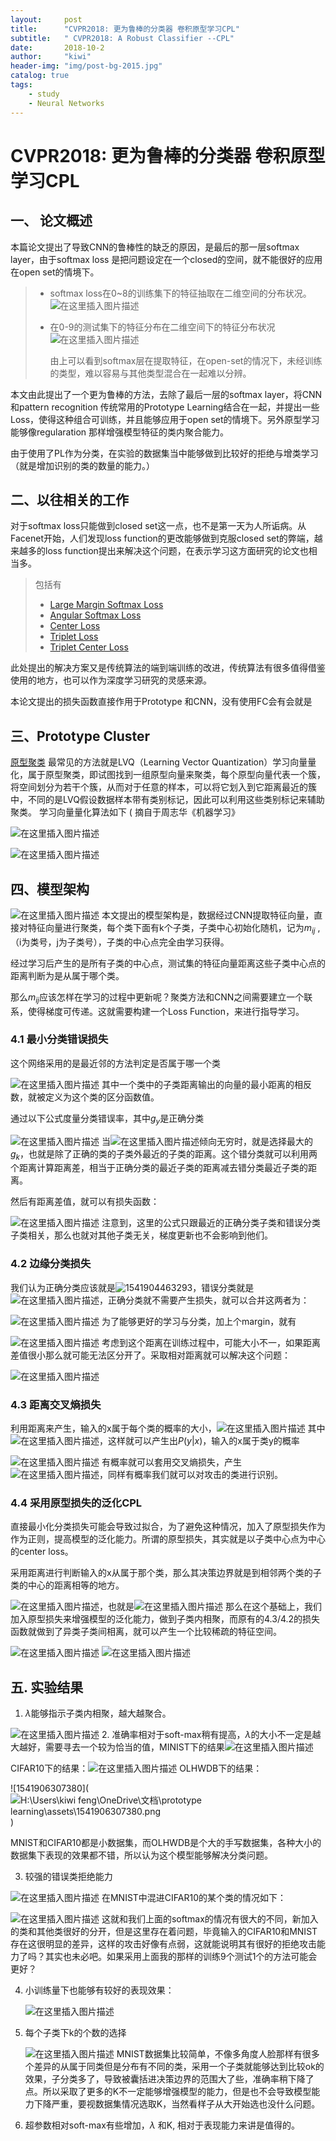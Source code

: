 ```yaml
---
layout:     post
title:      "CVPR2018: 更为鲁棒的分类器 卷积原型学习CPL"
subtitle:   " CVPR2018: A Robust Classifier --CPL"
date:       2018-10-2
author:     "kiwi"
header-img: "img/post-bg-2015.jpg"
catalog: true
tags:
    - study
    - Neural Networks
---
```


# CVPR2018: 更为鲁棒的分类器 卷积原型学习CPL

## 一、 论文概述

本篇论文提出了导致CNN的鲁棒性的缺乏的原因，是最后的那一层softmax layer，由于softmax loss 是把问题设定在一个closed的空间，就不能很好的应用在open set的情境下。

> - softmax loss在0~8的训练集下的特征抽取在二维空间的分布状况。
>![在这里插入图片描述](https://img-blog.csdnimg.cn/20181111125415772.png?x-oss-process=image/watermark,type_ZmFuZ3poZW5naGVpdGk,shadow_10,text_aHR0cHM6Ly9ibG9nLmNzZG4ubmV0L2tpd2lfRnVuZw==,size_16,color_FFFFFF,t_70)
> - 在0-9的测试集下的特征分布在二维空间下的特征分布状况![在这里插入图片描述](https://img-blog.csdnimg.cn/20181111125509946.png?x-oss-process=image/watermark,type_ZmFuZ3poZW5naGVpdGk,shadow_10,text_aHR0cHM6Ly9ibG9nLmNzZG4ubmV0L2tpd2lfRnVuZw==,size_16,color_FFFFFF,t_70)
>
>   由上可以看到softmax层在提取特征，在open-set的情况下，未经训练的类型，难以容易与其他类型混合在一起难以分辨。



本文由此提出了一个更为鲁棒的方法，去除了最后一层的softmax layer，将CNN和pattern recognition 传统常用的Prototype Learning结合在一起，并提出一些Loss，使得这种组合可训练，并且能够应用于open set的情境下。另外原型学习能够像regularation 那样增强模型特征的类内聚合能力。

由于使用了PL作为分类，在实验的数据集当中能够做到比较好的拒绝与增类学习（就是增加识别的类的数量的能力。）

## 二、以往相关的工作

对于softmax loss只能做到closed set这一点，也不是第一天为人所诟病。从Facenet开始，人们发现loss function的更改能够做到克服closed set的弊端，越来越多的loss function提出来解决这个问题，在表示学习这方面研究的论文也相当多。

>包括有
>
>- [Large Margin Softmax Loss](http://proceedings.mlr.press/v48/liud16.pdf)
>- [Angular Softmax Loss](http://openaccess.thecvf.com/content_cvpr_2017/papers/Liu_SphereFace_Deep_Hypersphere_CVPR_2017_paper.pdf)
>- [Center Loss](https://ydwen.github.io/papers/WenECCV16.pdf)
>- [Triplet Loss](https://www.cv-foundation.org/openaccess/content_cvpr_2015/html/Schroff_FaceNet_A_Unified_2015_CVPR_paper.html)
>- [Triplet Center Loss](http://openaccess.thecvf.com/content_cvpr_2018/CameraReady/1632.pdf)

此处提出的解决方案又是传统算法的端到端训练的改进，传统算法有很多值得借鉴使用的地方，也可以作为深度学习研究的灵感来源。

本论文提出的损失函数直接作用于Prototype 和CNN，没有使用FC会有会就是

## 三、Prototype Cluster

[原型聚类](https://zhuanlan.zhihu.com/p/34256715) 最常见的方法就是LVQ（Learning Vector Quantization）学习向量量化，属于原型聚类，即试图找到一组原型向量来聚类，每个原型向量代表一个簇，将空间划分为若干个簇，从而对于任意的样本，可以将它划入到它距离最近的簇中，不同的是LVQ假设数据样本带有类别标记，因此可以利用这些类别标记来辅助聚类。 学习向量量化算法如下 ( 摘自于周志华《机器学习》

![在这里插入图片描述](https://img-blog.csdnimg.cn/20181111125613628.png?x-oss-process=image/watermark,type_ZmFuZ3poZW5naGVpdGk,shadow_10,text_aHR0cHM6Ly9ibG9nLmNzZG4ubmV0L2tpd2lfRnVuZw==,size_16,color_FFFFFF,t_70)

![在这里插入图片描述](https://img-blog.csdnimg.cn/20181111125632183.png)
## 四、模型架构

![在这里插入图片描述](https://img-blog.csdnimg.cn/20181111125643406.png?x-oss-process=image/watermark,type_ZmFuZ3poZW5naGVpdGk,shadow_10,text_aHR0cHM6Ly9ibG9nLmNzZG4ubmV0L2tpd2lfRnVuZw==,size_16,color_FFFFFF,t_70)
本文提出的模型架构是，数据经过CNN提取特征向量，直接对特征向量进行聚类，每个类下面有k个子类，子类中心初始化随机，记为$m_{ij}$ ,（i为类号，j为子类号），子类的中心点完全由学习获得。

经过学习后产生的是所有子类的中心点，测试集的特征向量距离这些子类中心点的距离判断为是从属于哪个类。

那么$m_{ij}$应该怎样在学习的过程中更新呢？聚类方法和CNN之间需要建立一个联系，使得梯度可传递。这就需要构建一个Loss Function，来进行指导学习。

### 4.1 最小分类错误损失

这个网络采用的是最近邻的方法判定是否属于哪一个类

![在这里插入图片描述](https://img-blog.csdnimg.cn/20181111125658315.png?x-oss-process=image/watermark,type_ZmFuZ3poZW5naGVpdGk,shadow_10,text_aHR0cHM6Ly9ibG9nLmNzZG4ubmV0L2tpd2lfRnVuZw==,size_16,color_FFFFFF,t_70)
其中一个类中的子类距离输出的向量的最小距离的相反数，就被定义为这个类的区分函数值。

通过以下公式度量分类错误率，其中$g_y$是正确分类

![在这里插入图片描述](https://img-blog.csdnimg.cn/2018111112571571.png)
当![在这里插入图片描述](https://img-blog.csdnimg.cn/20181111125732439.png)倾向无穷时，就是选择最大的$g_k$，也就是除了正确的类的子类外最近的子类的距离。这个错分类就可以利用两个距离计算距离差，相当于正确分类的最近子类的距离减去错分类最近子类的距离。

然后有距离差值，就可以有损失函数：

![在这里插入图片描述](https://img-blog.csdnimg.cn/20181111125749460.png)
注意到，这里的公式只跟最近的正确分类子类和错误分类子类相关，那么也就对其他子类无关，梯度更新也不会影响到他们。

### 4.2 边缘分类损失

我们认为正确分类应该就是![1541904463293](https://img-blog.csdnimg.cn/20181111125801145.png)，错误分类就是![在这里插入图片描述](https://img-blog.csdnimg.cn/20181111125838605.png)，正确分类就不需要产生损失，就可以合并这两者为：

![在这里插入图片描述](https://img-blog.csdnimg.cn/20181111125851514.png)
为了能够更好的学习与分类，加上个margin，就有

![在这里插入图片描述](https://img-blog.csdnimg.cn/20181111125904341.png)
考虑到这个距离在训练过程中，可能大小不一，如果距离差值很小那么就可能无法区分开了。采取相对距离就可以解决这个问题：

![在这里插入图片描述](https://img-blog.csdnimg.cn/20181111125914578.png)
### 4.3 距离交叉熵损失

利用距离来产生，输入的x属于每个类的概率的大小，![在这里插入图片描述](https://img-blog.csdnimg.cn/20181111125953185.png)
其中![在这里插入图片描述](https://img-blog.csdnimg.cn/20181111130008488.png)，这样就可以产生出$P(y|x)$，输入的x属于类y的概率

![在这里插入图片描述](https://img-blog.csdnimg.cn/20181111130019874.png)
有概率就可以套用交叉熵损失，产生![在这里插入图片描述](https://img-blog.csdnimg.cn/20181111130032334.png)，同样有概率我们就可以对攻击的类进行识别。

### 4.4 采用原型损失的泛化CPL

直接最小化分类损失可能会导致过拟合，为了避免这种情况，加入了原型损失作为作为正则，提高模型的泛化能力。所谓的原型损失，其实就是以子类中心点为中心的center loss。

采用距离进行判断输入的x从属于那个类，那么其决策边界就是到相邻两个类的子类的中心的距离相等的地方。

![在这里插入图片描述](https://img-blog.csdnimg.cn/20181111130047676.png)，也就是![在这里插入图片描述](https://img-blog.csdnimg.cn/20181111130058716.png)
那么在这个基础上，我们加入原型损失来增强模型的泛化能力，做到子类内相聚，而原有的4.3/4.2的损失函数就做到了异类子类间相离，就可以产生一个比较稀疏的特征空间。

![在这里插入图片描述](https://img-blog.csdnimg.cn/20181111130110921.png)
![在这里插入图片描述](https://img-blog.csdnimg.cn/20181111130122197.png)
## 五. 实验结果

1. $\lambda$能够指示子类内相聚，越大越聚合。

![在这里插入图片描述](https://img-blog.csdnimg.cn/20181111130139749.png?x-oss-process=image/watermark,type_ZmFuZ3poZW5naGVpdGk,shadow_10,text_aHR0cHM6Ly9ibG9nLmNzZG4ubmV0L2tpd2lfRnVuZw==,size_16,color_FFFFFF,t_70)
2. 准确率相对于soft-max稍有提高，$\lambda$的大小不一定是越大越好，需要寻去一个较为恰当的值，MINIST下的结果![在这里插入图片描述](https://img-blog.csdnimg.cn/20181111130156911.png?x-oss-process=image/watermark,type_ZmFuZ3poZW5naGVpdGk,shadow_10,text_aHR0cHM6Ly9ibG9nLmNzZG4ubmV0L2tpd2lfRnVuZw==,size_16,color_FFFFFF,t_70)

   CIFAR10下的结果：![在这里插入图片描述](https://img-blog.csdnimg.cn/20181111130216354.png?x-oss-process=image/watermark,type_ZmFuZ3poZW5naGVpdGk,shadow_10,text_aHR0cHM6Ly9ibG9nLmNzZG4ubmV0L2tpd2lfRnVuZw==,size_16,color_FFFFFF,t_70)
   OLHWDB下的结果：

   ![1541906307380](![H:\Users\kiwi feng\OneDrive\文档\prototype learning\assets\1541906307380.png](https://img-blog.csdnimg.cn/20181111130226801.png?x-oss-process=image/watermark,type_ZmFuZ3poZW5naGVpdGk,shadow_10,text_aHR0cHM6Ly9ibG9nLmNzZG4ubmV0L2tpd2lfRnVuZw==,size_16,color_FFFFFF,t_70))

   MNIST和CIFAR10都是小数据集，而OLHWDB是个大的手写数据集，各种大小的数据集下表现的效果都不错，所以认为这个模型能够解决分类问题。

3.  较强的错误类拒绝能力

   ![在这里插入图片描述](https://img-blog.csdnimg.cn/20181111130239222.png?x-oss-process=image/watermark,type_ZmFuZ3poZW5naGVpdGk,shadow_10,text_aHR0cHM6Ly9ibG9nLmNzZG4ubmV0L2tpd2lfRnVuZw==,size_16,color_FFFFFF,t_70)
   在MNIST中混进CIFAR10的某个类的情况如下：

   ![在这里插入图片描述](https://img-blog.csdnimg.cn/20181111130249752.png?x-oss-process=image/watermark,type_ZmFuZ3poZW5naGVpdGk,shadow_10,text_aHR0cHM6Ly9ibG9nLmNzZG4ubmV0L2tpd2lfRnVuZw==,size_16,color_FFFFFF,t_70)
   这就和我们上面的softmax的情况有很大的不同，新加入的类和其他类很好的分开，但是这里存在着问题，毕竟输入的CIFAR10和MNIST存在这很明显的差异，这样的攻击好像有点弱，这就能说明其有很好的拒绝攻击能力了吗？其实也未必吧。如果采用上面我的那样的训练9个测试1个的方法可能会更好？

4. 小训练量下也能够有较好的表现效果：

   ![在这里插入图片描述](https://img-blog.csdnimg.cn/20181111130300478.png?x-oss-process=image/watermark,type_ZmFuZ3poZW5naGVpdGk,shadow_10,text_aHR0cHM6Ly9ibG9nLmNzZG4ubmV0L2tpd2lfRnVuZw==,size_16,color_FFFFFF,t_70)
5. 每个子类下k的个数的选择

   ![在这里插入图片描述](https://img-blog.csdnimg.cn/2018111113031285.png)
   MNIST数据集比较简单，不像多角度人脸那样有很多个差异的从属于同类但是分布有不同的类，采用一个子类就能够达到比较ok的效果，子分类多了，导致被囊括进决策边界的范围大了些，准确率稍下降了点。所以采取了更多的K不一定能够增强模型的能力，但是也不会导致模型能力下降严重，要视数据集情况选取K，当然看样子从大开始选也没什么问题。

6. 超参数相对soft-max有些增加，$\lambda$ 和K, 相对于表现能力来讲是值得的。





